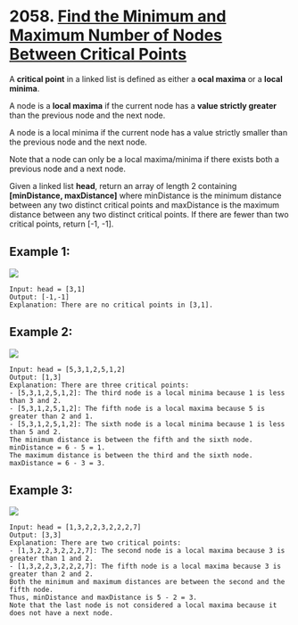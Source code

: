 # 2058. [Find the Minimum and Maximum Number of Nodes Between Critical Points](https://leetcode.com/problems/find-the-minimum-and-maximum-number-of-nodes-between-critical-points/description/?envType=daily-question&envId=2024-07-05)

A **critical point** in a linked list is defined as either a **ocal maxima** or a **local minima**.

A node is a **local maxima** if the current node has a **value strictly greater** than the previous node and the next node.

A node is a local minima if the current node has a value strictly smaller than the previous node and the next node.

Note that a node can only be a local maxima/minima if there exists both a previous node and a next node.

Given a linked list **head**, return an array of length 2 containing **[minDistance, maxDistance]** where minDistance is the minimum distance between any two distinct critical points and maxDistance is the maximum distance between any two distinct critical points. If there are fewer than two critical points, return [-1, -1].

 

## Example 1:
![](https://assets.leetcode.com/uploads/2021/10/13/a1.png)
```
Input: head = [3,1]
Output: [-1,-1]
Explanation: There are no critical points in [3,1].
```
## Example 2:
![](https://assets.leetcode.com/uploads/2021/10/13/a2.png)
```
Input: head = [5,3,1,2,5,1,2]
Output: [1,3]
Explanation: There are three critical points:
- [5,3,1,2,5,1,2]: The third node is a local minima because 1 is less than 3 and 2.
- [5,3,1,2,5,1,2]: The fifth node is a local maxima because 5 is greater than 2 and 1.
- [5,3,1,2,5,1,2]: The sixth node is a local minima because 1 is less than 5 and 2.
The minimum distance is between the fifth and the sixth node. minDistance = 6 - 5 = 1.
The maximum distance is between the third and the sixth node. maxDistance = 6 - 3 = 3.
```
## Example 3:
![](https://assets.leetcode.com/uploads/2021/10/14/a5.png)
```
Input: head = [1,3,2,2,3,2,2,2,7]
Output: [3,3]
Explanation: There are two critical points:
- [1,3,2,2,3,2,2,2,7]: The second node is a local maxima because 3 is greater than 1 and 2.
- [1,3,2,2,3,2,2,2,7]: The fifth node is a local maxima because 3 is greater than 2 and 2.
Both the minimum and maximum distances are between the second and the fifth node.
Thus, minDistance and maxDistance is 5 - 2 = 3.
Note that the last node is not considered a local maxima because it does not have a next node.
```
